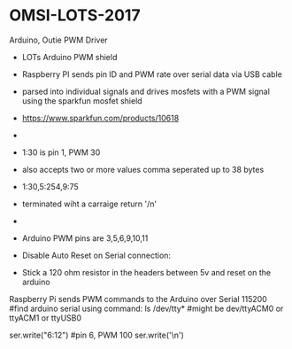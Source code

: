 # OMSI-LOTS-2017

Arduino, Outie PWM Driver
 * LOTs Arduino PWM shield
 * Raspberry PI sends pin ID and PWM rate over serial data via USB cable
 * parsed into individual signals and drives mosfets with a PWM signal using the sparkfun mosfet shield
 * https://www.sparkfun.com/products/10618
 * 
 * 1:30 is pin 1, PWM 30
 * also accepts two or more values comma seperated up to 38 bytes
 * 1:30,5:254,9:75
 * terminated wiht a carraige return '/n'
 * 
 * Arduino PWM pins are 3,5,6,9,10,11

 * Disable Auto Reset on Serial connection:
 * Stick a 120 ohm resistor in the headers between 5v and reset on the arduino


Raspberry Pi sends PWM commands to the Arduino over Serial 115200
#find arduino serial using command: ls /dev/tty*
#might be dev/ttyACM0 or ttyACM1 or ttyUSB0

ser.write("6:12") #pin 6, PWM 100
ser.write('\n')
